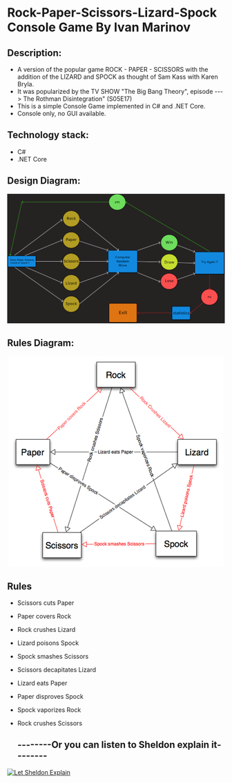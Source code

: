 # Rock-Paper-Scissors-Lizard-Spock Console Game By Ivan Marinov

## Description:

- A version of the popular game ROCK - PAPER - SCISSORS with the addition of the LIZARD and SPOCK as thought of Sam Kass with Karen Bryla.
- It was popularized by the TV SHOW "The Big Bang Theory", episode ---> The Rothman Disintegration" (S05E17)
- This is a simple Console Game implemented in C# and .NET Core.
- Console only, no GUI available.

## Technology stack:
- C#
- .NET Core

## Design Diagram:

<p align="center">
<img src="./RockPaperScissors-Lizard-Spock-diagram.png"/>
</p>

## Rules Diagram:
<p align="center">
<img src="./rock-paper-scissors-lizard-spock.jpg"/>
</p>


## Rules
- Scissors cuts Paper
- Paper covers Rock
- Rock crushes Lizard
- Lizard poisons Spock
- Spock smashes Scissors
- Scissors decapitates Lizard
- Lizard eats Paper
- Paper disproves Spock
- Spock vaporizes Rock
- Rock crushes Scissors

  ## --------Or you can listen to Sheldon explain it--------

[![Let Sheldon Explain](https://img.youtube.com/vi/_PUEoDYpUyQ/maxresdefault.jpg)](https://www.youtube.com/watch?v=_PUEoDYpUyQ "Let Sheldon explain")







 
